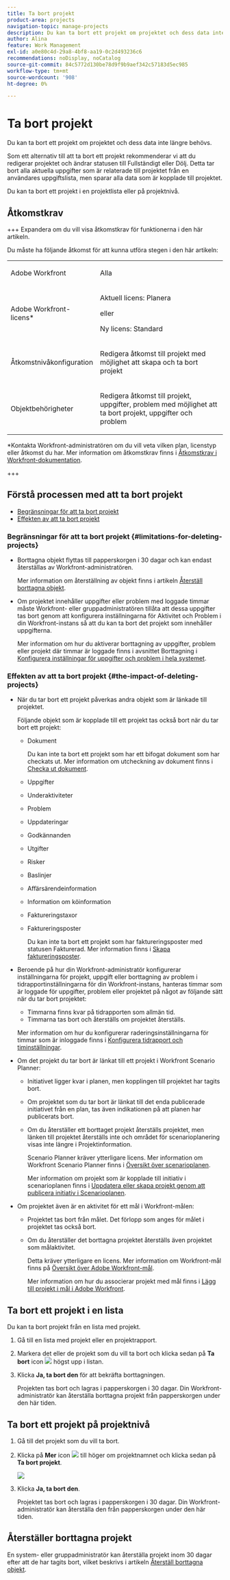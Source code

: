 ```yaml
---
title: Ta bort projekt
product-area: projects
navigation-topic: manage-projects
description: Du kan ta bort ett projekt om projektet och dess data inte längre behövs. Som ett alternativ till att ta bort ett projekt rekommenderar vi att du redigerar projektet och ändrar statusen till Fullständigt eller Dölj. Detta tar bort alla aktuella uppgifter som är relaterade till projektet från en användares uppgiftslista, men sparar alla data som är kopplade till projektet.
author: Alina
feature: Work Management
exl-id: a0e80c4d-29a8-4bf8-aa19-0c2d493236c6
recommendations: noDisplay, noCatalog
source-git-commit: 84c5772d130be78d9f9b9aef342c57183d5ec985
workflow-type: tm+mt
source-wordcount: '908'
ht-degree: 0%

---
```


# Ta bort projekt

<!--Audited: 01/2024-->

Du kan ta bort ett projekt om projektet och dess data inte längre behövs.

Som ett alternativ till att ta bort ett projekt rekommenderar vi att du redigerar projektet och ändrar statusen till Fullständigt eller Dölj. Detta tar bort alla aktuella uppgifter som är relaterade till projektet från en användares uppgiftslista, men sparar alla data som är kopplade till projektet.

Du kan ta bort ett projekt i en projektlista eller på projektnivå.

## Åtkomstkrav

+++ Expandera om du vill visa åtkomstkrav för funktionerna i den här artikeln.

Du måste ha följande åtkomst för att kunna utföra stegen i den här artikeln:

<table style="table-layout:auto"> 
 <col> 
 <col> 
 <tbody> 
  <tr> 
   <td> <p>Adobe Workfront</p> </td> 
   <td>Alla</td> 
  </tr> 
  <tr> 
   <td> <p>Adobe Workfront-licens*</p> </td> 
   <td> <p>Aktuell licens: Planera </p> 
   eller
   <p>Ny licens: Standard </p>
   </td> 
  </tr> 
  <tr data-mc-conditions=""> 
   <td>Åtkomstnivåkonfiguration</td> 
   <td> <p>Redigera åtkomst till projekt med möjlighet att skapa och ta bort projekt</p> </td> 
  </tr> 
  <tr data-mc-conditions=""> 
   <td> <p>Objektbehörigheter </p> </td> 
   <td> <p>Redigera åtkomst till projekt, uppgifter, problem med möjlighet att ta bort projekt, uppgifter och problem</p> </td> 
  </tr> 
 </tbody> 
</table>

*Kontakta Workfront-administratören om du vill veta vilken plan, licenstyp eller åtkomst du har. Mer information om åtkomstkrav finns i [Åtkomstkrav i Workfront-dokumentation](/help/quicksilver/administration-and-setup/add-users/access-levels-and-object-permissions/access-level-requirements-in-documentation.md).

+++

## Förstå processen med att ta bort projekt

* [Begränsningar för att ta bort projekt](#limitations-for-deleting-projects)
* [Effekten av att ta bort projekt](#the-impact-of-deleting-projects)

### Begränsningar för att ta bort projekt  {#limitations-for-deleting-projects}

* Borttagna objekt flyttas till papperskorgen i 30 dagar och kan endast återställas av Workfront-administratören.

  Mer information om återställning av objekt finns i artikeln [Återställ borttagna objekt](../../../administration-and-setup/manage-workfront/manage-deleted-items/restore-deleted-items.md).

* Om projektet innehåller uppgifter eller problem med loggade timmar måste Workfront- eller gruppadministratören tillåta att dessa uppgifter tas bort genom att konfigurera inställningarna för Aktivitet och Problem i din Workfront-instans så att du kan ta bort det projekt som innehåller uppgifterna.

  Mer information om hur du aktiverar borttagning av uppgifter, problem eller projekt där timmar är loggade finns i avsnittet Borttagning i [Konfigurera inställningar för uppgifter och problem i hela systemet](../../../administration-and-setup/set-up-workfront/configure-system-defaults/set-task-issue-preferences.md).

  <!--
  <p data-mc-conditions="QuicksilverOrClassic.Quicksilver,QuicksilverOrClassic.Draft mode">(NOTE: this bullet stays in NWE only forever)</p>
  -->

### Effekten av att ta bort projekt {#the-impact-of-deleting-projects}

* När du tar bort ett projekt påverkas andra objekt som är länkade till projektet.

  Följande objekt som är kopplade till ett projekt tas också bort när du tar bort ett projekt:

   * Dokument

     Du kan inte ta bort ett projekt som har ett bifogat dokument som har checkats ut. Mer information om utcheckning av dokument finns i [Checka ut dokument](../../../documents/managing-documents/check-out-documents.md).

   * Uppgifter
   * Underaktiviteter
   * Problem
   * Uppdateringar
   * Godkännanden
   * Utgifter
   * Risker
   * Baslinjer
   * Affärsärendeinformation
   * Information om köinformation
   * Faktureringstaxor
   * Faktureringsposter

     Du kan inte ta bort ett projekt som har faktureringsposter med statusen Fakturerad. Mer information finns i [Skapa faktureringsposter](../../projects/project-finances/create-billing-records.md).

* Beroende på hur din Workfront-administratör konfigurerar inställningarna för projekt, uppgift eller borttagning av problem i tidrapportinställningarna för din Workfront-instans, hanteras timmar som är loggade för uppgifter, problem eller projektet på något av följande sätt när du tar bort projektet:

   * Timmarna finns kvar på tidrapporten som allmän tid.
   * Timmarna tas bort och återställs om projektet återställs.

  Mer information om hur du konfigurerar raderingsinställningarna för timmar som är inloggade finns i [Konfigurera tidrapport och timinställningar](../../../administration-and-setup/set-up-workfront/configure-timesheets-schedules/timesheet-and-hour-preferences.md).

* Om det projekt du tar bort är länkat till ett projekt i Workfront Scenario Planner:

   * Initiativet ligger kvar i planen, men kopplingen till projektet har tagits bort.
   * Om projektet som du tar bort är länkat till det enda publicerade initiativet från en plan, tas även indikationen på att planen har publicerats bort.
   * Om du återställer ett borttaget projekt återställs projektet, men länken till projektet återställs inte och området för scenarioplanering visas inte längre i Projektinformation.

     Scenario Planner kräver ytterligare licens. Mer information om Workfront Scenario Planner finns i [Översikt över scenarioplanen](../../../scenario-planner/scenario-planner-overview.md).

     Mer information om projekt som är kopplade till initiativ i scenarioplanen finns i [Uppdatera eller skapa projekt genom att publicera initiativ i Scenarioplanen](../../../scenario-planner/publish-scenarios-update-projects.md).

* Om projektet även är en aktivitet för ett mål i Workfront-målen:

   * Projektet tas bort från målet. Det förlopp som anges för målet i projektet tas också bort.

   * Om du återställer det borttagna projektet återställs även projektet som målaktivitet.

     Detta kräver ytterligare en licens. Mer information om Workfront-mål finns på [Översikt över Adobe Workfront-mål](../../../workfront-goals/goal-management/wf-goals-overview.md).

     Mer information om hur du associerar projekt med mål finns i [Lägg till projekt i mål i Adobe Workfront](../../../workfront-goals/results-and-activities/connect-projects-to-goals-overview.md).

## Ta bort ett projekt i en lista

Du kan ta bort projekt från en lista med projekt.

1. Gå till en lista med projekt eller en projektrapport.
1. Markera det eller de projekt som du vill ta bort och klicka sedan på **Ta bort** icon ![](assets/delete-icon.png) högst upp i listan.

1. Klicka **Ja, ta bort den** för att bekräfta borttagningen.

   Projekten tas bort och lagras i papperskorgen i 30 dagar. Din Workfront-administratör kan återställa borttagna projekt från papperskorgen under den här tiden.

## Ta bort ett projekt på projektnivå

1. Gå till det projekt som du vill ta bort.
1. Klicka på **Mer** icon ![](assets/qs-more-menu.png) till höger om projektnamnet och klicka sedan på **Ta bort projekt**.

   ![](assets/more-icon-expanded-delete-project-highlighted.png)

1. Klicka **Ja, ta bort den**.

   Projektet tas bort och lagras i papperskorgen i 30 dagar. Din Workfront-administratör kan återställa den från papperskorgen under den här tiden.

## Återställer borttagna projekt

En system- eller gruppadministratör kan återställa projekt inom 30 dagar efter att de har tagits bort, vilket beskrivs i artikeln [Återställ borttagna objekt](../../../administration-and-setup/manage-workfront/manage-deleted-items/restore-deleted-items.md).
